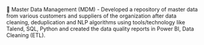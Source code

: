 	Master Data Management (MDM) - Developed a repository of master data from various customers and suppliers of the organization after data cleaning, deduplication and NLP algorithms using tools/technology like Talend, SQL, Python and created the data quality reports in Power BI, Data Cleaning (ETL).
